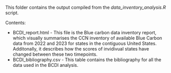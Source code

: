 This folder contains the output compiled from the *data_inventory_analysis.R* script. 

Contents:

- BCDI_report.html - This file is the Blue carbon data inventory report, which visually summarises the CCN inventory of available Blue Carbon data from 2022 and 2023 for states in the contiguous United States. Additonally, it describes how the scores of invidivual states have changed between these two timepoints.
- BCDI_bibliography.csv - This table contains the bibliography for all the data used in the BCDI analysis.